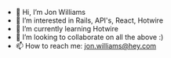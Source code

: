 - 👋 Hi, I’m Jon Williams
- 👀 I’m interested in Rails, API's, React, Hotwire
- 🌱 I’m currently learning Hotwire
- 💞️ I’m looking to collaborate on all the above :) 
- 📫 How to reach me: jon.williams@hey.com

<!---
jon-williams-dev/jon-williams-dev is a ✨ special ✨ repository because its `README.md` (this file) appears on your GitHub profile.
You can click the Preview link to take a look at your changes.
--->
